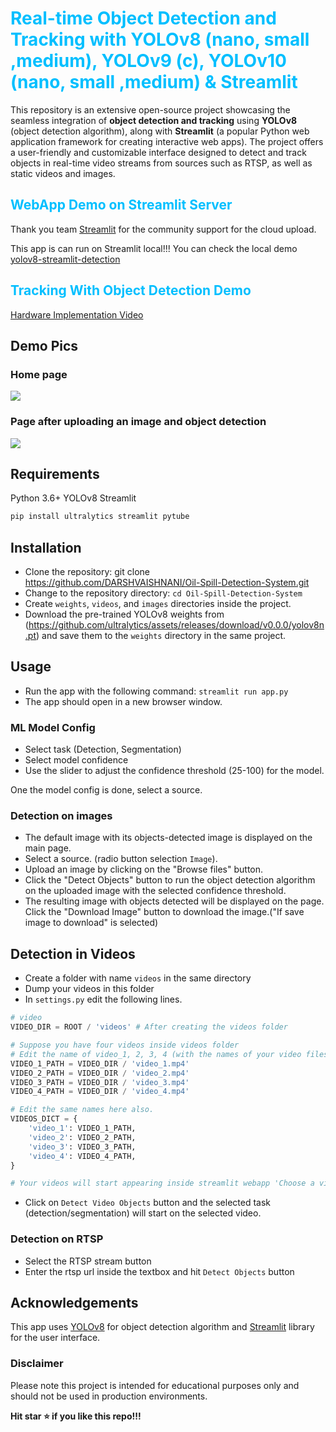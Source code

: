 # <span style="color:deepskyblue"> Real-time Object Detection and Tracking with YOLOv8 (nano, small ,medium), YOLOv9 (c), YOLOv10 (nano, small ,medium) & Streamlit </span>

This repository is an extensive open-source project showcasing the seamless integration of **object detection and tracking** using **YOLOv8** (object detection algorithm), along with **Streamlit** (a popular Python web application framework for creating interactive web apps). The project offers a user-friendly and customizable interface designed to detect and track objects in real-time video streams from sources such as RTSP, as well as static videos and images.


## <span style="color:deepskyblue">WebApp Demo on Streamlit Server</span>

Thank you team [Streamlit](<https://github.com/streamlit/streamlit>) for the community support for the cloud upload. 

This app is can run on Streamlit local!!! You can check the local demo 
[yolov8-streamlit-detection](https://localhost/8501)

## <span style="color:deepskyblue"> Tracking With Object Detection Demo</span>

[Hardware Implementation Video](https://github.com/DARSHVAISHNANI/LiquidSense-Real-Time-Spill-Detection/blob/b9783ded7695b11c273c901932b65a3101730aa5/Github%20Document%20Readme%20File/Jetson%20Xavier%20Setup%20Video.mp4)

## Demo Pics

### Home page

<img src="https://github.com/CodingMantras/yolov8-streamlit-detection-tracking/blob/master/assets/pic1.png" >

### Page after uploading an image and object detection

<img src="https://github.com/CodingMantras/yolov8-streamlit-detection-tracking/blob/master/assets/pic3.png" >

## Requirements

Python 3.6+
YOLOv8
Streamlit

```bash
pip install ultralytics streamlit pytube
```

## Installation

- Clone the repository: git clone <https://github.com/DARSHVAISHNANI/Oil-Spill-Detection-System.git>
- Change to the repository directory: `cd Oil-Spill-Detection-System`
- Create `weights`, `videos`, and `images` directories inside the project.
- Download the pre-trained YOLOv8 weights from (<https://github.com/ultralytics/assets/releases/download/v0.0.0/yolov8n.pt>) and save them to the `weights` directory in the same project.

## Usage

- Run the app with the following command: `streamlit run app.py`
- The app should open in a new browser window.

### ML Model Config

- Select task (Detection, Segmentation)
- Select model confidence
- Use the slider to adjust the confidence threshold (25-100) for the model.

One the model config is done, select a source.

### Detection on images

- The default image with its objects-detected image is displayed on the main page.
- Select a source. (radio button selection `Image`).
- Upload an image by clicking on the "Browse files" button.
- Click the "Detect Objects" button to run the object detection algorithm on the uploaded image with the selected confidence threshold.
- The resulting image with objects detected will be displayed on the page. Click the "Download Image" button to download the image.("If save image to download" is selected)

## Detection in Videos

- Create a folder with name `videos` in the same directory
- Dump your videos in this folder
- In `settings.py` edit the following lines.

```python
# video
VIDEO_DIR = ROOT / 'videos' # After creating the videos folder

# Suppose you have four videos inside videos folder
# Edit the name of video_1, 2, 3, 4 (with the names of your video files) 
VIDEO_1_PATH = VIDEO_DIR / 'video_1.mp4' 
VIDEO_2_PATH = VIDEO_DIR / 'video_2.mp4'
VIDEO_3_PATH = VIDEO_DIR / 'video_3.mp4'
VIDEO_4_PATH = VIDEO_DIR / 'video_4.mp4'

# Edit the same names here also.
VIDEOS_DICT = {
    'video_1': VIDEO_1_PATH,
    'video_2': VIDEO_2_PATH,
    'video_3': VIDEO_3_PATH,
    'video_4': VIDEO_4_PATH,
}

# Your videos will start appearing inside streamlit webapp 'Choose a video'.
```

- Click on `Detect Video Objects` button and the selected task (detection/segmentation) will start on the selected video.

### Detection on RTSP

- Select the RTSP stream button
- Enter the rtsp url inside the textbox and hit `Detect Objects` button

## Acknowledgements

This app uses [YOLOv8](<https://github.com/ultralytics/ultralytics>) for object detection algorithm and [Streamlit](<https://github.com/streamlit/streamlit>) library for the user interface.

### Disclaimer

Please note this project is intended for educational purposes only and should not be used in production environments.

**Hit star ⭐ if you like this repo!!!**
